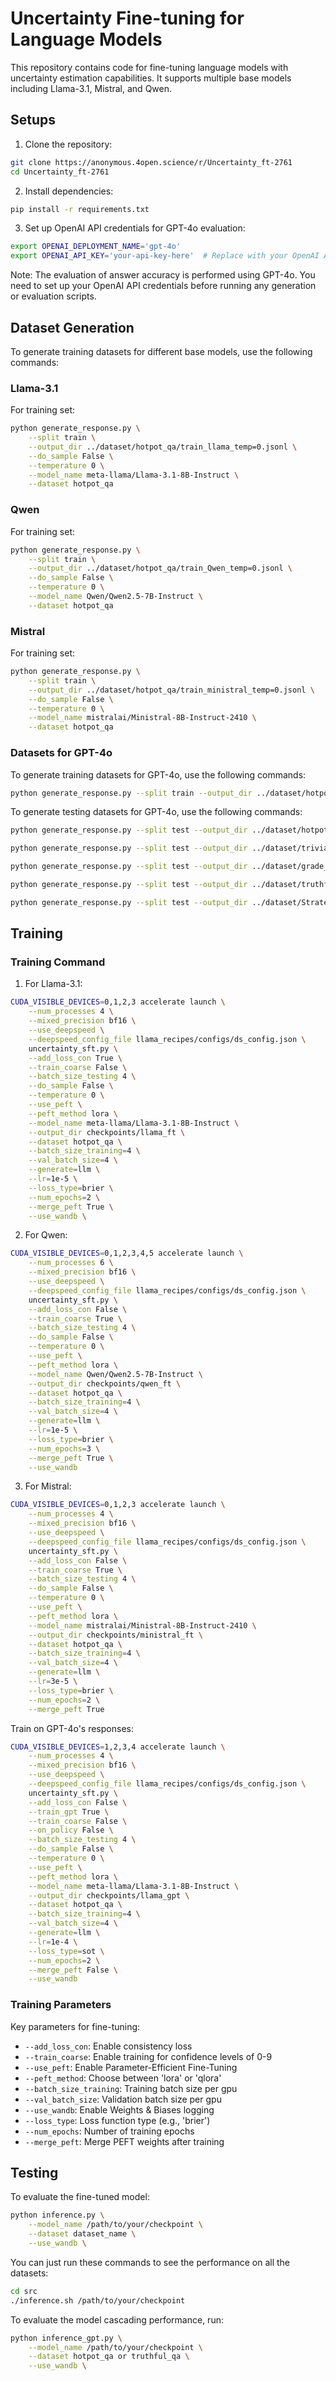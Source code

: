 # Uncertainty Fine-tuning for Language Models

This repository contains code for fine-tuning language models with uncertainty estimation capabilities. It supports multiple base models including Llama-3.1, Mistral, and Qwen.

## Setups

1. Clone the repository:
```bash
git clone https://anonymous.4open.science/r/Uncertainty_ft-2761
cd Uncertainty_ft-2761
```

2. Install dependencies:
```bash
pip install -r requirements.txt
```

3. Set up OpenAI API credentials for GPT-4o evaluation:
```bash
export OPENAI_DEPLOYMENT_NAME='gpt-4o'
export OPENAI_API_KEY='your-api-key-here'  # Replace with your OpenAI API key
```

Note: The evaluation of answer accuracy is performed using GPT-4o. You need to set up your OpenAI API credentials before running any generation or evaluation scripts.

## Dataset Generation

To generate training datasets for different base models, use the following commands:

### Llama-3.1
For training set:
```bash
python generate_response.py \
    --split train \
    --output_dir ../dataset/hotpot_qa/train_llama_temp=0.jsonl \
    --do_sample False \
    --temperature 0 \
    --model_name meta-llama/Llama-3.1-8B-Instruct \
    --dataset hotpot_qa
```

### Qwen
For training set:
```bash
python generate_response.py \
    --split train \
    --output_dir ../dataset/hotpot_qa/train_Qwen_temp=0.jsonl \
    --do_sample False \
    --temperature 0 \
    --model_name Qwen/Qwen2.5-7B-Instruct \
    --dataset hotpot_qa
```

### Mistral
For training set:
```bash
python generate_response.py \
    --split train \
    --output_dir ../dataset/hotpot_qa/train_ministral_temp=0.jsonl \
    --do_sample False \
    --temperature 0 \
    --model_name mistralai/Ministral-8B-Instruct-2410 \
    --dataset hotpot_qa
```

### Datasets for GPT-4o

To generate training datasets for GPT-4o, use the following commands:

```bash
python generate_response.py --split train --output_dir ../dataset/hotpot_qa/train_response_gpt.jsonl --do_sample False --temperature 0 --model_name gpt4o --dataset hotpot_qa
```

To generate testing datasets for GPT-4o, use the following commands:

```bash
python generate_response.py --split test --output_dir ../dataset/hotpot_qa/validation_response_gpt.jsonl --do_sample False --temperature 0 --model_name gpt4o --dataset hotpot_qa

python generate_response.py --split test --output_dir ../dataset/trivia_qa/validation_gpt_temp=0.jsonl --do_sample False --temperature 0 --model_name gpt4o --dataset trivia_qa

python generate_response.py --split test --output_dir ../dataset/grade_school_math/data/validation_gpt_temp=0.jsonl --do_sample False --temperature 0 --model_name gpt4o --dataset gsm8k_dataset

python generate_response.py --split test --output_dir ../dataset/truthful_qa/validation_gpt_temp=0.jsonl --do_sample False --temperature 0 --model_name gpt4o --dataset truthful_qa

python generate_response.py --split test --output_dir ../dataset/StrategyQA/validation_gpt_temp=0.jsonl --do_sample False --temperature 0 --model_name gpt4o --dataset strategy_qa
```


## Training

### Training Command

1. For Llama-3.1:
```bash
CUDA_VISIBLE_DEVICES=0,1,2,3 accelerate launch \
    --num_processes 4 \
    --mixed_precision bf16 \
    --use_deepspeed \
    --deepspeed_config_file llama_recipes/configs/ds_config.json \
    uncertainty_sft.py \
    --add_loss_con True \
    --train_coarse False \
    --batch_size_testing 4 \
    --do_sample False \
    --temperature 0 \
    --use_peft \
    --peft_method lora \
    --model_name meta-llama/Llama-3.1-8B-Instruct \
    --output_dir checkpoints/llama_ft \
    --dataset hotpot_qa \
    --batch_size_training=4 \
    --val_batch_size=4 \
    --generate=llm \
    --lr=1e-5 \
    --loss_type=brier \
    --num_epochs=2 \
    --merge_peft True \
    --use_wandb \
```

2. For Qwen:
```bash
CUDA_VISIBLE_DEVICES=0,1,2,3,4,5 accelerate launch \
    --num_processes 6 \
    --mixed_precision bf16 \
    --use_deepspeed \
    --deepspeed_config_file llama_recipes/configs/ds_config.json \
    uncertainty_sft.py \
    --add_loss_con False \
    --train_coarse True \
    --batch_size_testing 4 \
    --do_sample False \
    --temperature 0 \
    --use_peft \
    --peft_method lora \
    --model_name Qwen/Qwen2.5-7B-Instruct \
    --output_dir checkpoints/qwen_ft \
    --dataset hotpot_qa \
    --batch_size_training=4 \
    --val_batch_size=4 \
    --generate=llm \
    --lr=1e-5 \
    --loss_type=brier \
    --num_epochs=3 \
    --merge_peft True \
    --use_wandb
```

3. For Mistral:
```bash
CUDA_VISIBLE_DEVICES=0,1,2,3 accelerate launch \
    --num_processes 4 \
    --mixed_precision bf16 \
    --use_deepspeed \
    --deepspeed_config_file llama_recipes/configs/ds_config.json \
    uncertainty_sft.py \
    --add_loss_con False \
    --train_coarse True \
    --batch_size_testing 4 \
    --do_sample False \
    --temperature 0 \
    --use_peft \
    --peft_method lora \
    --model_name mistralai/Ministral-8B-Instruct-2410 \
    --output_dir checkpoints/ministral_ft \
    --dataset hotpot_qa \
    --batch_size_training=4 \
    --val_batch_size=4 \
    --generate=llm \
    --lr=3e-5 \
    --loss_type=brier \
    --num_epochs=2 \
    --merge_peft True
```

Train on GPT-4o's responses:

```bash
CUDA_VISIBLE_DEVICES=1,2,3,4 accelerate launch \
    --num_processes 4 \
    --mixed_precision bf16 \
    --use_deepspeed \
    --deepspeed_config_file llama_recipes/configs/ds_config.json \
    uncertainty_sft.py \
    --add_loss_con False \
    --train_gpt True \
    --train_coarse False \
    --on_policy False \
    --batch_size_testing 4 \
    --do_sample False \
    --temperature 0 \
    --use_peft \
    --peft_method lora \
    --model_name meta-llama/Llama-3.1-8B-Instruct \
    --output_dir checkpoints/llama_gpt \
    --dataset hotpot_qa \
    --batch_size_training=4 \
    --val_batch_size=4 \
    --generate=llm \
    --lr=1e-4 \
    --loss_type=sot \
    --num_epochs=2 \
    --merge_peft False \
    --use_wandb
```

### Training Parameters

Key parameters for fine-tuning:
- `--add_loss_con`: Enable consistency loss
- `--train_coarse`: Enable training for confidence levels of 0-9
- `--use_peft`: Enable Parameter-Efficient Fine-Tuning
- `--peft_method`: Choose between 'lora' or 'qlora'
- `--batch_size_training`: Training batch size per gpu
- `--val_batch_size`: Validation batch size per gpu
- `--use_wandb`: Enable Weights & Biases logging
- `--loss_type`: Loss function type (e.g., 'brier')
- `--num_epochs`: Number of training epochs
- `--merge_peft`: Merge PEFT weights after training

## Testing

To evaluate the fine-tuned model:

```bash
python inference.py \
    --model_name /path/to/your/checkpoint \
    --dataset dataset_name \
    --use_wandb \
```

You can just run these commands to see the performance on all the datasets:

```bash
cd src
./inference.sh /path/to/your/checkpoint
```

To evaluate the model cascading performance, run:

```bash
python inference_gpt.py \
    --model_name /path/to/your/checkpoint \
    --dataset hotpot_qa or truthful_qa \
    --use_wandb \
```



